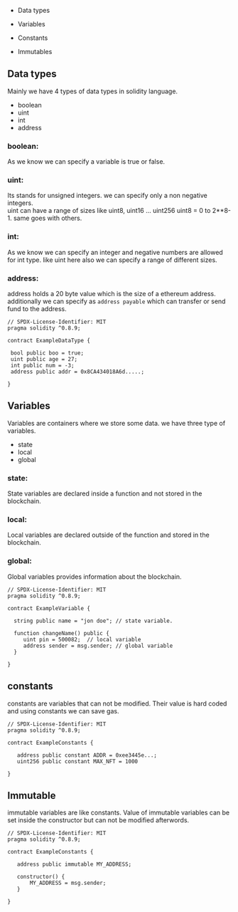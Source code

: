 - Data types

- Variables

- Constants

- Immutables

## Data types
Mainly we have 4 types of data types in solidity language.

- boolean
- uint
- int
- address <br>

### boolean: 
As we know we can specify a variable is true or false.

### uint:
Its stands for unsigned integers. we can specify only a non negative integers. <br/>
uint can have a range of sizes like uint8, uint16 ... uint256
uint8 = 0 to 2**8-1. same goes with others.

### int:
As we know we can specify an integer and negative numbers are allowed for int type. like uint here also we can specify a range of different sizes.

### address:
address holds a 20 byte value which is the size of a ethereum address. additionally we can specify as `address payable` which can transfer or send fund to the address.


```
// SPDX-License-Identifier: MIT
pragma solidity ^0.8.9;

contract ExampleDataType {

 bool public boo = true;
 uint public age = 27;
 int public num = -3;
 address public addr = 0x8CA434018A6d.....;

}

```

## Variables
Variables are containers where we store some data. we have three type of variables.

- state
- local
- global <br/>

### state:
State variables are declared inside a function and not stored in the blockchain.

### local:
Local variables are declared outside of the function and stored in the blockchain.

### global:
Global variables provides information about the blockchain.

```
// SPDX-License-Identifier: MIT
pragma solidity ^0.8.9;

contract ExampleVariable {

  string public name = "jon doe"; // state variable.

  function changeName() public {
     uint pin = 500082;  // local variable
     address sender = msg.sender; // global variable
  }

}
```

## constants
constants are variables that can not be modified. Their value is hard coded and using constants we can save gas.

```
// SPDX-License-Identifier: MIT
pragma solidity ^0.8.9;

contract ExampleConstants {

   address public constant ADDR = 0xee3445e...;
   uint256 public constant MAX_NFT = 1000

}
```

## Immutable
immutable variables are like constants. Value of immutable variables can be set inside the constructor but can not be modified afterwords.

```
// SPDX-License-Identifier: MIT
pragma solidity ^0.8.9;

contract ExampleConstants {

   address public immutable MY_ADDRESS;
   
   constructor() {
       MY_ADDRESS = msg.sender;
   }

}
```




 
